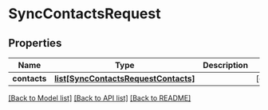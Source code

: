 # SyncContactsRequest

## Properties
Name | Type | Description | Notes
------------ | ------------- | ------------- | -------------
**contacts** | [**list[SyncContactsRequestContacts]**](SyncContactsRequestContacts.md) |  | [optional] 

[[Back to Model list]](../README.md#documentation-for-models) [[Back to API list]](../README.md#documentation-for-api-endpoints) [[Back to README]](../README.md)


